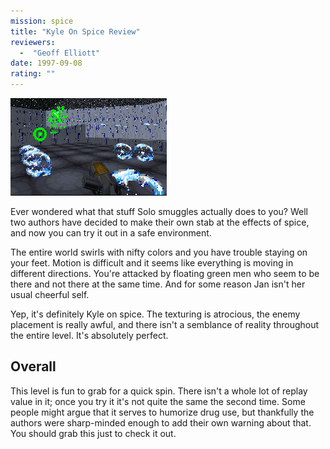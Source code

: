 ```yaml
---
mission: spice
title: "Kyle On Spice Review"
reviewers: 
  -  "Geoff Elliott"
date: 1997-09-08
rating: ""
---
```


![Kyle On Spice screenshot](./spice.png "Uhm, Jan, I don't think we're in Kansas anymore.")

Ever wondered what that stuff Solo smuggles actually does to you? Well two authors have decided to make their own stab at the effects of spice, and now you can try it out in a safe environment.

The entire world swirls with nifty colors and you have trouble staying on your feet. Motion is difficult and it seems like everything is moving in different directions. You're attacked by floating green men who seem to be there and not there at the same time. And for some reason Jan isn't her usual cheerful self.

Yep, it's definitely Kyle on spice. The texturing is atrocious, the enemy placement is really awful, and there isn't a semblance of reality throughout the entire level. It's absolutely perfect.

## Overall

This level is fun to grab for a quick spin. There isn't a whole lot of replay value in it; once you try it it's not quite the same the second time. Some people might argue that it serves to humorize drug use, but thankfully the authors were sharp-minded enough to add their own warning about that. You should grab this just to check it out.